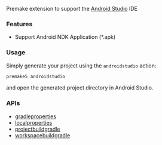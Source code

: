 Premake extension to support the [Android Studio](https://developer.android.com/studio) IDE

### Features ###

* Support Android NDK Application (*.apk)

### Usage ###

Simply generate your project using the `androidstudio` action:

```sh
premake5 androidstudio
```

and open the generated project directory in Android Studio.

### APIs ###

* [gradleproperties](docs/gradleproperties.md)
* [localproperties](docs/localproperties.md)
* [projectbuildgradle](docs/projectbuildgradle.md)
* [workspacebuildgradle](docs/workspacebuildgradle.md)
